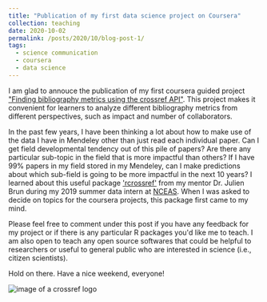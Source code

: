 ```yaml
---
title: "Publication of my first data science project on Coursera"
collection: teaching
date: 2020-10-02
permalink: /posts/2020/10/blog-post-1/
tags:
  - science communication
  - coursera
  - data science
---
```



I am glad to annouce the publication of my first coursera guided project ["Finding bibliography metrics using the crossref API"](https://www.coursera.org/projects/finding-bibliography-metrics-using-crossref-api). This project makes it convenient for learners to analyze different bibliography metrics from different perspectives, such as impact and number of collaborators. 

In the past few years, I have been thinking a lot about how to make use of the data I have in Mendeley other than just read each individual paper. Can I get field developmental tendency out of this pile of papers? Are there any particular sub-topic in the field that is more impactful than others? If I have 99% papers in my field stored in my Mendeley, can I make predictions about which sub-field is going to be more impactful in the next 10 years? I learned about this useful package ['rcrossref'](https://cran.r-project.org/web/packages/rcrossref/rcrossref.pdf) from my mentor Dr. Julien Brun during my 2019 summer data intern at [NCEAS](https://www.nceas.ucsb.edu/). When I was asked to decide on topics for the coursera projects, this package first came to my mind. 

Please feel free to comment under this post if you have any feedback for my project or if there is any particular R packages you'd like me to teach. I am also open to teach any open source softwares that could be helpful to researchers or useful to general public who are interested in science (i.e., citizen scientists). 

Hold on there. Have a nice weekend, everyone!

![image of a crossref logo](https://raw.githubusercontent.com/LilianYou/LilianYou.github.io/master/images/crossref_log.png)
